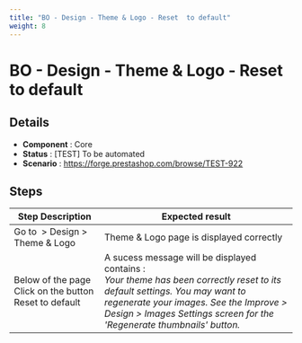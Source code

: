 ```yaml
---
title: "BO - Design - Theme & Logo - Reset  to default"
weight: 8
---
```


# BO - Design - Theme & Logo - Reset  to default
## Details
* **Component** : Core
* **Status** : [TEST] To be automated
* **Scenario** : https://forge.prestashop.com/browse/TEST-922

## Steps
| Step Description | Expected result |
| ----- | ----- |
| Go to  > Design > Theme & Logo | Theme & Logo page is displayed correctly |
| Below of the page Click on the button Reset to default | A sucess message will be displayed contains : <br>_Your theme has been correctly reset to its default settings. You may want to regenerate your images. See the Improve > Design > Images Settings screen for the 'Regenerate thumbnails' button._ |
